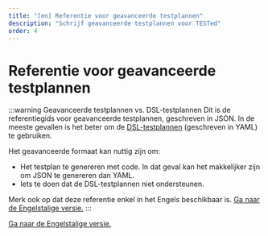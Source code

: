 ```yaml
---
title: "[en] Referentie voor geavanceerde testplannen"
description: "Schrijf geavanceerde testplannen voor TESTed"
order: 4
---
```

# Referentie voor geavanceerde testplannen

:::warning Geavanceerde testplannen vs. DSL-testplannen
Dit is de referentiegids voor geavanceerde testplannen, geschreven in JSON.
In de meeste gevallen is het beter om de [DSL-testplannen](/nl/tested/dsl) (geschreven in YAML) te gebruiken.

Het geavanceerde formaat kan nuttig zijn om:

- Het testplan te genereren met code. In dat geval kan het makkelijker zijn om JSON te genereren dan YAML.
- Iets te doen dat de DSL-testplannen niet ondersteunen.

Merk ook op dat deze referentie enkel in het Engels beschikbaar is.
[Ga naar de Engelstalige versie.](/en/tested/json)
:::

[Ga naar de Engelstalige versie.](/en/tested/json)
